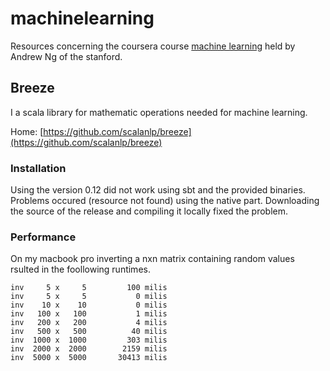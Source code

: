 # machinelearning
Resources concerning the coursera course [machine learning](https://www.coursera.org/learn/machine-learning/) held by Andrew Ng of the stanford.

## Breeze
I a scala library for mathematic operations needed for machine learning.

Home: [https://github.com/scalanlp/breeze](https://github.com/scalanlp/breeze)

### Installation
Using the version 0.12 did not work using sbt and the provided binaries. Problems occured (resource not found) using the
native part. Downloading the source of the release and compiling it locally fixed the problem. 

### Performance
On my macbook pro inverting a nxn matrix containing random values rsulted in the foollowing runtimes.
```text
inv     5 x     5         100 milis
inv     5 x     5           0 milis
inv    10 x    10           0 milis
inv   100 x   100           1 milis
inv   200 x   200           4 milis
inv   500 x   500          40 milis
inv  1000 x  1000         303 milis
inv  2000 x  2000        2159 milis
inv  5000 x  5000       30413 milis
```
